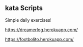 ##  kata Scripts

Simple daily exercises!

https://dreamerlog.herokuapp.com/

https://footbolito.herokuapp.com/